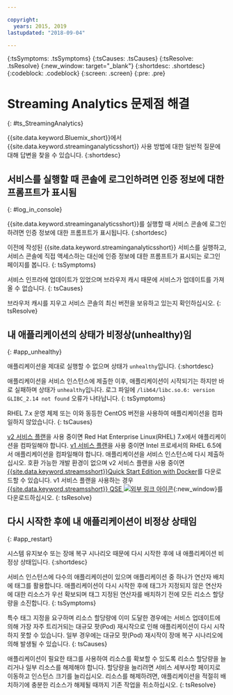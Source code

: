 ```yaml
---

copyright:
  years: 2015, 2019
lastupdated: "2018-09-04"

---
```


<!-- Attribute definitions -->
{:tsSymptoms: .tsSymptoms}
{:tsCauses: .tsCauses}
{:tsResolve: .tsResolve}
{:new_window: target="_blank"}
{:shortdesc: .shortdesc}
{:codeblock: .codeblock}
{:screen: .screen}
{:pre: .pre}

# Streaming Analytics 문제점 해결
{: #ts_StreamingAnalytics}

{{site.data.keyword.Bluemix_short}}에서 {{site.data.keyword.streaminganalyticsshort}} 사용 방법에 대한 일반적 질문에 대해 답변을 찾을 수 있습니다.
{:shortdesc}

## 서비스를 실행할 때 콘솔에 로그인하려면 인증 정보에 대한 프롬프트가 표시됨
{: #log_in_console}

{{site.data.keyword.streaminganalyticsshort}}를 실행할 때 서비스 콘솔에 로그인하려면 인증 정보에 대한 프롬프트가 표시됩니다.
{:shortdesc}

이전에 작성된 {{site.data.keyword.streaminganalyticsshort}} 서비스를 실행하고, 서비스 콘솔에 직접 액세스하는 대신에 인증 정보에 대한 프롬프트가 표시되는 로그인 페이지를 봅니다.
{: tsSymptoms}

서비스 인프라에 업데이트가 있었으며 브라우저 캐시 때문에 서비스가 업데이트를 가져올 수 없습니다.
{: tsCauses}

브라우저 캐시를 지우고 서비스 콘솔의 최신 버전을 보유하고 있는지 확인하십시오.
{: tsResolve}

## 내 애플리케이션의 상태가 비정상(unhealthy)임
{: #app_unhealthy}

애플리케이션을 제대로 실행할 수 없으며 상태가 `unhealthy`입니다.
{:shortdesc}

애플리케이션을 서비스 인스턴스에 제출한 이후, 애플리케이션이 시작되기는 하지만 바로 실패하며 상태가 `unhealthy`입니다. 로그 파일에 `/lib64/libc.so.6: version GLIBC_2.14 not found` 오류가 나타납니다.
{: tsSymptoms}

RHEL 7.x 운영 체제 또는 이와 동등한 CentOS 버전을 사용하여 애플리케이션을 컴파일하지 않았습니다.
{: tsCauses}

[v2 서비스 플랜](/docs/services/StreamingAnalytics?topic=StreamingAnalytics-service_plans#service_plans)을 사용 중이면 Red Hat Enterprise Linux(RHEL) 7.x에서 애플리케이션을 컴파일해야 합니다. [v1 서비스 플랜](/docs/services/StreamingAnalytics?topic=StreamingAnalytics-service_plans#service_plans)을 사용 중이면 Intel 프로세서의 RHEL 6.5에서 애플리케이션을 컴파일해야 합니다. 애플리케이션을 서비스 인스턴스에 다시 제출하십시오. 호환 가능한 개발 환경이 없으며 v2 서비스 플랜을 사용 중이면 [{{site.data.keyword.streamsshort}}Quick Start Edition with Docker](https://www-01.ibm.com/marketing/iwm/iwm/web/preLogin.do?source=swg-ibmistvi)를 다운로드할 수 있습니다. v1 서비스 플랜을 사용하는 경우 [{{site.data.keyword.streamsshort}} QSE ![외부 링크 아이콘](../../icons/launch-glyph.svg "외부 링크 아이콘")](http://ibmstreams.github.io/streamsx.documentation/docs/4.3/qse-intro/){:new_window}를 다운로드하십시오.
{: tsResolve}

## 다시 시작한 후에 내 애플리케이션이 비정상 상태임
{: #app_restart}

시스템 유지보수 또는 장애 복구 시나리오 때문에 다시 시작한 후에 내 애플리케이션 비정상 상태입니다.
{:shortdesc}

서비스 인스턴스에 다수의 애플리케이션이 있으며 애플리케이션 중 하나가 연산자 배치에 태그를 활용합니다. 애플리케이션이 다시 시작한 후에 태그가 지정되지 않은 연산자에 대한 리소스가 우선 확보되며 태그 지정된 연산자를 배치하기 전에 모든 리소스 할당량을 소진합니다.
{: tsSymptoms}

특수 태그 지정을 요구하며 리소스 할당량에 이미 도달한 경우에는 서비스 업데이트에 의해 가장 자주 트리거되는 대규모 팟(Pod) 재시작으로 인해 애플리케이션이 다시 시작하지 못할 수 있습니다. 
일부 경우에는 대규모 팟(Pod) 재시작이 장애 복구 시나리오에 의해 발생될 수 있습니다.
{: tsCauses}

애플리케이션이 필요한 태그를 사용하여 리소스를 확보할 수 있도록 리소스 할당량을 늘리거나 일부 리소스를 해제해야 합니다. 할당량을 늘리려면 서비스 세부사항 페이지로 이동하고 인스턴스 크기를 늘리십시오. 리소스를 해제하려면, 애플리케이션을 적절히 배치하기에 충분한 리소스가 해제될 때까지 기존 작업을 취소하십시오.
{: tsResolve}
